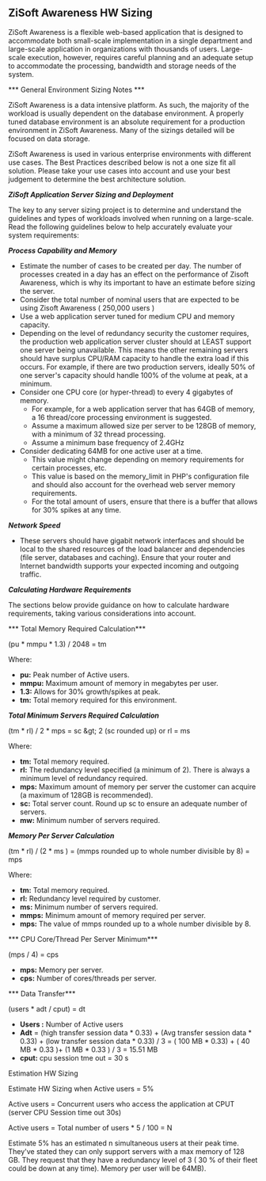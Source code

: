 ## **ZiSoft Awareness HW Sizing**

ZiSoft Awareness is a flexible web-based application that is designed to accommodate both small-scale implementation in a single department and large-scale application in organizations with thousands of users. Large-scale execution, however, requires careful planning and an adequate setup to accommodate the processing, bandwidth and storage needs of the system.

*** General Environment Sizing Notes ***

ZiSoft Awareness is a data intensive platform. As such, the majority of the workload is usually dependent on the database environment. A properly tuned database environment is an absolute requirement for a production environment in ZiSoft Awareness. Many of the sizings detailed will be focused on data storage.

ZiSoft Awareness is used in various enterprise environments with different use cases. The Best Practices described below is not a one size fit all solution. Please take your use cases into account and use your best judgement to determine the best architecture solution.


***ZiSoft Application Server  Sizing and Deployment***

The key to any server sizing project is to determine and understand the guidelines and types of workloads involved when running on a large-scale. Read the following guidelines below to help accurately evaluate your system requirements:

***Process Capability and Memory***

- Estimate the number of cases to be created per day. The number of processes created in a day has an effect on the performance of Zisoft Awareness, which is why its important to have an estimate before sizing the server.
- Consider the total number of nominal users that are expected to be using Zisoft Awareness ( 250,000 users )
- Use a web application server tuned for medium CPU and memory capacity.
- Depending on the level of redundancy security the customer requires, the production web application server cluster should at LEAST support one server being unavailable. This means the other remaining servers should have surplus CPU/RAM capacity to handle the extra load if this occurs.
For example, if there are two production servers, ideally 50% of one server&#39;s capacity should handle 100% of the volume at peak, at a minimum.
- Consider one CPU core (or hyper-thread) to every 4 gigabytes of memory.
  - For example, for a web application server that has 64GB of memory, a 16 thread/core processing environment is suggested.
  - Assume a maximum allowed size per server to be 128GB of memory, with a minimum of 32 thread processing.
  - Assume a minimum base frequency of 2.4GHz
- Consider dedicating 64MB for one active user at a time.
  - This value might change depending on memory requirements for certain processes, etc.
  - This value is based on the memory\_limit in PHP&#39;s configuration file and should also account for the overhead web server memory requirements.
  - For the total amount of users, ensure that there is a buffer that allows for 30% spikes at any time.

***Network Speed***

- These servers should have gigabit network interfaces and should be local to the shared resources of the load balancer and dependencies (file server, databases and caching). Ensure that your router and Internet bandwidth supports your expected incoming and outgoing traffic.

***Calculating Hardware Requirements***

The sections below provide guidance on how to calculate hardware requirements, taking various considerations into account.

*** Total Memory Required Calculation***

(pu \* mmpu \* 1.3) / 2048 = tm

Where:

- **pu:** Peak number of Active users.
- **mmpu:** Maximum amount of memory in megabytes per user.
- **1.3:** Allows for 30% growth/spikes at peak.
- **tm:** Total memory required for this environment.

***Total Minimum Servers Required Calculation***

(tm \* rl) / 2 \* mps = sc \&gt; 2 (sc rounded up) or rl = ms

Where:

- **tm:** Total memory required.
- **rl:** The redundancy level specified (a minimum of 2). There is always a minimum level of redundancy required.
- **mps:** Maximum amount of memory per server the customer can acquire (a maximum of 128GB is recommended).
- **sc:** Total server count. Round up sc to ensure an adequate number of servers.
- **mw:** Minimum number of servers required.

***Memory Per Server Calculation***

(tm \* rl) / (2 \* ms ) = (mmps rounded up to whole number divisible by 8) = mps

Where:

- **tm:** Total memory required.
- **rl:** Redundancy level required by customer.
- **ms:** Minimum number of servers required.
- **mmps:** Minimum amount of memory required per server.
- **mps:** The value of mmps rounded up to a whole number divisible by 8.

*** CPU Core/Thread Per Server Minimum***

(mps / 4) = cps

- **mps:** Memory per server.
- **cps:** Number of cores/threads per server.

*** Data Transfer***

(users \* adt / cput) = dt

- **Users :** Number of Active users
- **Adt**  = (high transfer session data  \* 0.33) +  (Avg transfer session data  \* 0.33) + (low transfer session data  \* 0.33) / 3 =  ( 100 MB \* 0.33) + ( 40 MB \* 0.33 )+ (1 MB \* 0.33 ) / 3 = 15.51 MB
- **cput:**  cpu  session tme out  = 30 s

Estimation HW Sizing

 Estimate HW Sizing when Active users = 5%

Active users = Concurrent users who access the application at CPUT (server CPU Session time out 30s)

Active users = Total number of users \* 5 / 100 = N

Estimate 5%  has an estimated n simultaneous users at their peak time. They&#39;ve stated they can only support servers with a max memory of 128 GB. They request that they have a redundancy level of 3 ( 30 % of their fleet could be down at any time). Memory per user will be 64MB).


